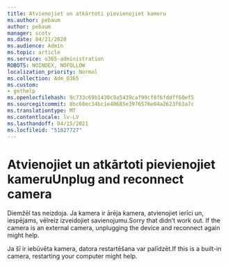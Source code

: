 ```yaml
---
title: Atvienojiet un atkārtoti pievienojiet kameru
ms.author: pebaum
author: pebaum
manager: scotv
ms.date: 04/21/2020
ms.audience: Admin
ms.topic: article
ms.service: o365-administration
ROBOTS: NOINDEX, NOFOLLOW
localization_priority: Normal
ms.collection: Adm_O365
ms.custom:
- gethelp
ms.openlocfilehash: 9c733c69b1430c9a5439caf99cf8f6fddff60ef5
ms.sourcegitcommit: 8bc60ec34bc1e40685e3976576e04a2623f63a7c
ms.translationtype: MT
ms.contentlocale: lv-LV
ms.lasthandoff: 04/15/2021
ms.locfileid: "51827727"
---
```

# <a name="unplug-and-reconnect-camera"></a><span data-ttu-id="a3c5d-102">Atvienojiet un atkārtoti pievienojiet kameru</span><span class="sxs-lookup"><span data-stu-id="a3c5d-102">Unplug and reconnect camera</span></span>

<span data-ttu-id="a3c5d-103">Diemžēl tas neizdoja. Ja kamera ir ārēja kamera, atvienojiet ierīci un, iespējams, vēlreiz izveidojiet savienojumu.</span><span class="sxs-lookup"><span data-stu-id="a3c5d-103">Sorry that didn’t work out. If the camera is an external camera, unplugging the device and reconnect again might help.</span></span>

<span data-ttu-id="a3c5d-104">Ja šī ir iebūvēta kamera, datora restartēšana var palīdzēt.</span><span class="sxs-lookup"><span data-stu-id="a3c5d-104">If this is a built-in camera, restarting your computer might help.</span></span>
